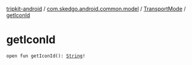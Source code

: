 [tripkit-android](../../index.md) / [com.skedgo.android.common.model](../index.md) / [TransportMode](index.md) / [getIconId](./get-icon-id.md)

# getIconId

`open fun getIconId(): `[`String`](https://kotlinlang.org/api/latest/jvm/stdlib/kotlin/-string/index.html)`!`